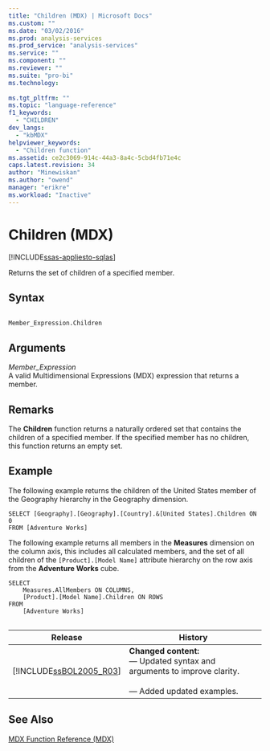 ```yaml
---
title: "Children (MDX) | Microsoft Docs"
ms.custom: ""
ms.date: "03/02/2016"
ms.prod: analysis-services
ms.prod_service: "analysis-services"
ms.service: ""
ms.component: ""
ms.reviewer: ""
ms.suite: "pro-bi"
ms.technology: 
  
ms.tgt_pltfrm: ""
ms.topic: "language-reference"
f1_keywords: 
  - "CHILDREN"
dev_langs: 
  - "kbMDX"
helpviewer_keywords: 
  - "Children function"
ms.assetid: ce2c3069-914c-44a3-8a4c-5cbd4fb71e4c
caps.latest.revision: 34
author: "Minewiskan"
ms.author: "owend"
manager: "erikre"
ms.workload: "Inactive"
---
```

# Children (MDX)
[!INCLUDE[ssas-appliesto-sqlas](../includes/ssas-appliesto-sqlas.md)]

  Returns the set of children of a specified member.  
  
## Syntax  
  
```  
  
Member_Expression.Children  
```  
  
## Arguments  
 *Member_Expression*  
 A valid Multidimensional Expressions (MDX) expression that returns a member.  
  
## Remarks  
 The **Children** function returns a naturally ordered set that contains the children of a specified member. If the specified member has no children, this function returns an empty set.  
  
## Example  
 The following example returns the children of the United States member of the Geography hierarchy in the Geography dimension.  
  
```  
SELECT [Geography].[Geography].[Country].&[United States].Children ON 0  
FROM [Adventure Works]  
```  
  
 The following example returns all members in the **Measures** dimension on the column axis, this includes all calculated members, and the set of all children of the `[Product].[Model Name]` attribute hierarchy on the row axis from the **Adventure Works** cube.  
  
```  
SELECT  
    Measures.AllMembers ON COLUMNS,  
    [Product].[Model Name].Children ON ROWS  
FROM  
    [Adventure Works]  
  
```  
  
|Release|History|  
|-------------|-------------|  
|[!INCLUDE[ssBOL2005_R03](../includes/ssbol2005-r03-md.md)]|**Changed content:**<br /> — Updated syntax and arguments to improve clarity.<br /><br /> — Added updated examples.|  
  
## See Also  
 [MDX Function Reference &#40;MDX&#41;](../mdx/mdx-function-reference-mdx.md)  
  
  
